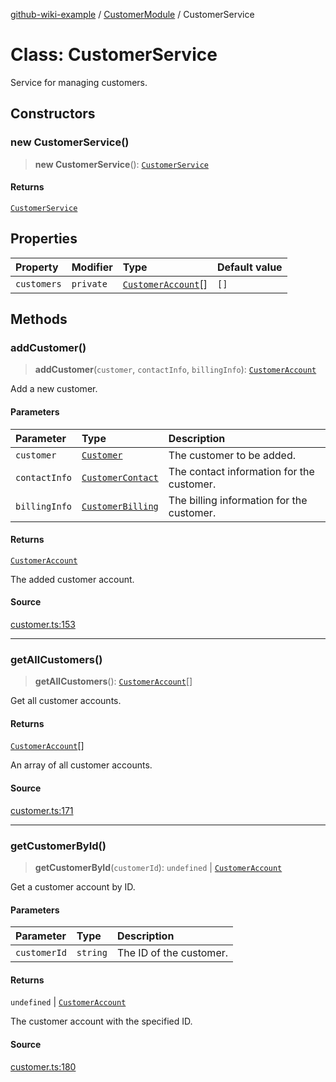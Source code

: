 [github-wiki-example](../wiki/Home) / [CustomerModule](../wiki/CustomerModule) / CustomerService

# Class: CustomerService

Service for managing customers.

## Constructors

### new CustomerService()

> **new CustomerService**(): [`CustomerService`](../wiki/CustomerModule.Class.CustomerService)

#### Returns

[`CustomerService`](../wiki/CustomerModule.Class.CustomerService)

## Properties

| Property | Modifier | Type | Default value |
| :------ | :------ | :------ | :------ |
| `customers` | `private` | [`CustomerAccount`](../wiki/CustomerModule.Class.CustomerAccount)[] | `[]` |

## Methods

### addCustomer()

> **addCustomer**(`customer`, `contactInfo`, `billingInfo`): [`CustomerAccount`](../wiki/CustomerModule.Class.CustomerAccount)

Add a new customer.

#### Parameters

| Parameter | Type | Description |
| :------ | :------ | :------ |
| `customer` | [`Customer`](../wiki/CustomerModule.Interface.Customer) | The customer to be added. |
| `contactInfo` | [`CustomerContact`](../wiki/CustomerModule.Interface.CustomerContact) | The contact information for the customer. |
| `billingInfo` | [`CustomerBilling`](../wiki/CustomerModule.Interface.CustomerBilling) | The billing information for the customer. |

#### Returns

[`CustomerAccount`](../wiki/CustomerModule.Class.CustomerAccount)

The added customer account.

#### Source

[customer.ts:153](https://github.com/typedoc2md/typedoc-plugin-markdown-examples/blob/e63f907fc136a040020fb1d12b594c3baad2ce3b/examples/src/customer.ts#L153)

***

### getAllCustomers()

> **getAllCustomers**(): [`CustomerAccount`](../wiki/CustomerModule.Class.CustomerAccount)[]

Get all customer accounts.

#### Returns

[`CustomerAccount`](../wiki/CustomerModule.Class.CustomerAccount)[]

An array of all customer accounts.

#### Source

[customer.ts:171](https://github.com/typedoc2md/typedoc-plugin-markdown-examples/blob/e63f907fc136a040020fb1d12b594c3baad2ce3b/examples/src/customer.ts#L171)

***

### getCustomerById()

> **getCustomerById**(`customerId`): `undefined` \| [`CustomerAccount`](../wiki/CustomerModule.Class.CustomerAccount)

Get a customer account by ID.

#### Parameters

| Parameter | Type | Description |
| :------ | :------ | :------ |
| `customerId` | `string` | The ID of the customer. |

#### Returns

`undefined` \| [`CustomerAccount`](../wiki/CustomerModule.Class.CustomerAccount)

The customer account with the specified ID.

#### Source

[customer.ts:180](https://github.com/typedoc2md/typedoc-plugin-markdown-examples/blob/e63f907fc136a040020fb1d12b594c3baad2ce3b/examples/src/customer.ts#L180)
